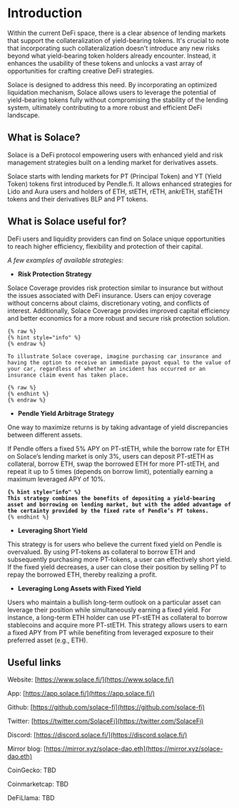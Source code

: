 # Introduction

Within the current DeFi space, there is a clear absence of lending markets that support the collateralization of yield-bearing tokens. It's crucial to note that incorporating such collateralization doesn't introduce any new risks beyond what yield-bearing token holders already encounter. Instead, it enhances the usability of these tokens and unlocks a vast array of opportunities for crafting creative DeFi strategies.

Solace is designed to address this need. By incorporating an optimized liquidation mechanism, Solace allows users to leverage the potential of yield-bearing tokens fully without compromising the stability of the lending system, ultimately contributing to a more robust and efficient DeFi landscape.

## What is Solace?

Solace is a DeFi protocol empowering users with enhanced yield and risk management strategies built on a lending market for derivatives assets.

Solace starts with lending markets for PT (Principal Token) and YT (Yield Token) tokens first introduced by Pendle.fi. It allows enhanced strategies for Lido and Aura users and holders of ETH, stETH, rETH, ankrETH, stafiETH tokens and their derivatives BLP and PT tokens.

## **What is Solace useful for?**

DeFi users and liquidity providers can find on Solace unique opportunities to reach higher efficiency, flexibility and protection of their capital.

_A few examples of available strategies:_

* **Risk Protection Strategy**

Solace Coverage provides risk protection similar to insurance but without the issues associated with DeFi insurance. Users can enjoy coverage without concerns about claims, discretionary voting, and conflicts of interest. Additionally, Solace Coverage provides improved capital efficiency and better economics for a more robust and secure risk protection solution.

```markup
{% raw %}
{% hint style="info" %}
{% endraw %}
```

```markup
To illustrate Solace coverage, imagine purchasing car insurance and having the option to receive an immediate payout equal to the value of your car, regardless of whether an incident has occurred or an insurance claim event has taken place.
```

```markup
{% raw %}
{% endhint %}
{% endraw %}
```

* **Pendle Yield Arbitrage Strategy**

One way to maximize returns is by taking advantage of yield discrepancies between different assets.

If Pendle offers a fixed 5% APY on PT-stETH, while the borrow rate for ETH on Solace’s lending market is only 3%, users can deposit PT-stETH as collateral, borrow ETH, swap the borrowed ETH for more PT-stETH, and repeat it up to 5 times (depends on borrow limit), potentially earning a maximum leveraged APY of 10%.

<pre class="language-markup"><code class="lang-markup"><strong>{% hint style="info" %} 
</strong><strong>This strategy combines the benefits of depositing a yield-bearing asset and borrowing on lending market, but with the added advantage of the certainty provided by the fixed rate of Pendle’s PT tokens.
</strong>{% endhint %}
</code></pre>



* **Leveraging Short Yield**

This strategy is for users who believe the current fixed yield on Pendle is overvalued. By using PT-tokens as collateral to borrow ETH and subsequently purchasing more PT-tokens, a user can effectively short yield. If the fixed yield decreases, a user can close their position by selling PT to repay the borrowed ETH, thereby realizing a profit.

* **Leveraging Long Assets with Fixed Yield**

Users who maintain a bullish long-term outlook on a particular asset can leverage their position while simultaneously earning a fixed yield. For instance, a long-term ETH holder can use PT-stETH as collateral to borrow stablecoins and acquire more PT-stETH. This strategy allows users to earn a fixed APY from PT while benefiting from leveraged exposure to their preferred asset (e.g., ETH).

## Useful links

Website: [https://www.solace.fi/](https://www.solace.fi/)

App: [https://app.solace.fi/](https://app.solace.fi/)

Github: [https://github.com/solace-fi](https://github.com/solace-fi)

Twitter: [https://twitter.com/SolaceFi](https://twitter.com/SolaceFi)

Discord: [https://discord.solace.fi/](https://discord.solace.fi/)

Mirror blog: [https://mirror.xyz/solace-dao.eth](https://mirror.xyz/solace-dao.eth)

CoinGecko: TBD

Coinmarketcap: TBD

DeFiLlama: TBD

